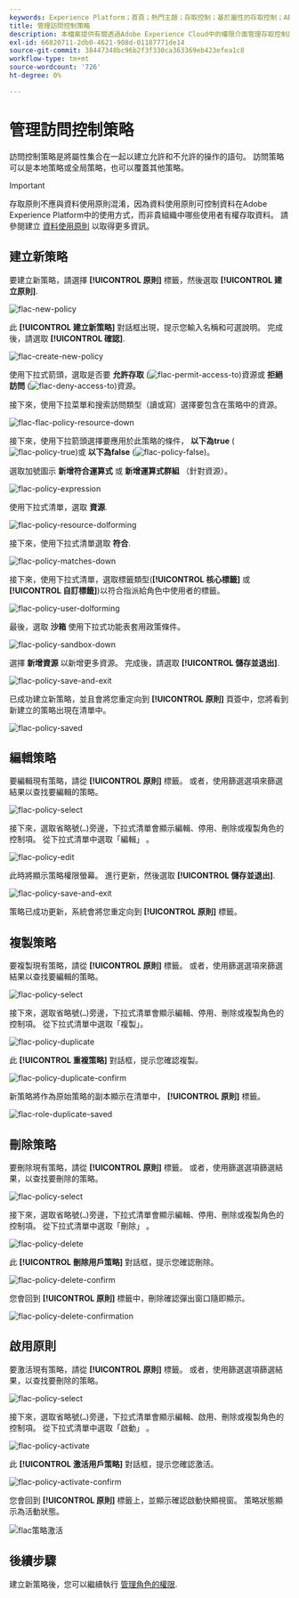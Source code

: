 ```yaml
---
keywords: Experience Platform；首頁；熱門主題；存取控制；基於屬性的存取控制；ABAC
title: 管理訪問控制策略
description: 本檔案提供有關透過Adobe Experience Cloud中的權限介面管理存取控制原則的資訊。
exl-id: 66820711-2db0-4621-908d-01187771de14
source-git-commit: 38447348bc96b2f3f330ca363369eb423efea1c8
workflow-type: tm+mt
source-wordcount: '726'
ht-degree: 0%

---
```


# 管理訪問控制策略

訪問控制策略是將屬性集合在一起以建立允許和不允許的操作的語句。 訪問策略可以是本地策略或全局策略，也可以覆蓋其他策略。

>[!IMPORTANT]
>
>存取原則不應與資料使用原則混淆，因為資料使用原則可控制資料在Adobe Experience Platform中的使用方式，而非貴組織中哪些使用者有權存取資料。 請參閱建立 [資料使用原則](../../../data-governance/policies/create.md) 以取得更多資訊。

## 建立新策略

要建立新策略，請選擇 **[!UICONTROL 原則]** 標籤，然後選取 **[!UICONTROL 建立原則]**.

![flac-new-policy](../../images/flac-ui/flac-new-policy.png)

此 **[!UICONTROL 建立新策略]** 對話框出現，提示您輸入名稱和可選說明。 完成後，請選取 **[!UICONTROL 確認]**.

![flac-create-new-policy](../../images/flac-ui/flac-create-new-policy.png)

使用下拉式箭頭，選取是否要 **允許存取** (![flac-permit-access-to](../../images/flac-ui/flac-permit-access-to.png))資源或 **拒絕訪問** (![flac-deny-access-to](../../images/flac-ui/flac-deny-access-to.png))資源。

接下來，使用下拉菜單和搜索訪問類型（讀或寫）選擇要包含在策略中的資源。

![flac-flac-policy-resource-down](../../images/flac-ui/flac-policy-resource-dropdown.png)

接下來，使用下拉箭頭選擇要應用於此策略的條件， **以下為true** (![flac-policy-true](../../images/flac-ui/flac-policy-true.png))或 **以下為false** (![flac-policy-false](../../images/flac-ui/flac-policy-false.png))。

選取加號圖示 **新增符合運算式** 或 **新增運算式群組** （針對資源）。

![flac-policy-expression](../../images/flac-ui/flac-policy-expression.png)

使用下拉式清單，選取 **資源**.

![flac-policy-resource-dolforming](../../images/flac-ui/flac-policy-resource-dropdown-1.png)

接下來，使用下拉式清單選取 **符合**.

![flac-policy-matches-down](../../images/flac-ui/flac-policy-matches-dropdown.png)

接下來，使用下拉式清單，選取標籤類型(**[!UICONTROL 核心標籤]** 或 **[!UICONTROL 自訂標籤]**)以符合指派給角色中使用者的標籤。

![flac-policy-user-dolforming](../../images/flac-ui/flac-policy-user-dropdown.png)

最後，選取 **沙箱** 使用下拉式功能表套用政策條件。

![flac-policy-sandbox-down](../../images/flac-ui/flac-policy-sandboxes-dropdown.png)

選擇 **新增資源** 以新增更多資源。 完成後，請選取 **[!UICONTROL 儲存並退出]**.

![flac-policy-save-and-exit](../../images/flac-ui/flac-policy-save-and-exit.png)

已成功建立新策略，並且會將您重定向到 **[!UICONTROL 原則]** 頁簽中，您將看到新建立的策略出現在清單中。

![flac-policy-saved](../../images/flac-ui/flac-policy-saved.png)

## 編輯策略

要編輯現有策略，請從 **[!UICONTROL 原則]** 標籤。 或者，使用篩選選項來篩選結果以查找要編輯的策略。

![flac-policy-select](../../images/flac-ui/flac-policy-select.png)

接下來，選取省略號(`…`)旁邊，下拉式清單會顯示編輯、停用、刪除或複製角色的控制項。 從下拉式清單中選取「編輯」 。

![flac-policy-edit](../../images/flac-ui/flac-policy-edit.png)

此時將顯示策略權限螢幕。 進行更新，然後選取 **[!UICONTROL 儲存並退出]**.

![flac-policy-save-and-exit](../../images/flac-ui/flac-policy-save-and-exit.png)

策略已成功更新，系統會將您重定向到 **[!UICONTROL 原則]** 標籤。

## 複製策略

要複製現有策略，請從 **[!UICONTROL 原則]** 標籤。 或者，使用篩選選項來篩選結果以查找要編輯的策略。

![flac-policy-select](../../images/flac-ui/flac-policy-select.png)

接下來，選取省略號(`…`)旁邊，下拉式清單會顯示編輯、停用、刪除或複製角色的控制項。 從下拉式清單中選取「複製」。

![flac-policy-duplicate](../../images/flac-ui/flac-policy-duplicate.png)

此 **[!UICONTROL 重複策略]** 對話框，提示您確認複製。

![flac-policy-duplicate-confirm](../../images/flac-ui/flac-duplicate-confirm.png)

新策略將作為原始策略的副本顯示在清單中， **[!UICONTROL 原則]** 標籤。

![flac-role-duplicate-saved](../../images/flac-ui/flac-role-duplicate-saved.png)

## 刪除策略

要刪除現有策略，請從 **[!UICONTROL 原則]** 標籤。 或者，使用篩選選項篩選結果，以查找要刪除的策略。

![flac-policy-select](../../images/flac-ui/flac-policy-select.png)

接下來，選取省略號(`…`)旁邊，下拉式清單會顯示編輯、停用、刪除或複製角色的控制項。 從下拉式清單中選取「刪除」 。

![flac-policy-delete](../../images/flac-ui/flac-policy-delete.png)

此 **[!UICONTROL 刪除用戶策略]** 對話框，提示您確認刪除。

![flac-policy-delete-confirm](../../images/flac-ui/flac-policy-delete-confirm.png)

您會回到 **[!UICONTROL 原則]** 標籤中，刪除確認彈出窗口隨即顯示。

![flac-policy-delete-confirmation](../../images/flac-ui/flac-policy-delete-confirmation.png)

## 啟用原則

要激活現有策略，請從 **[!UICONTROL 原則]** 標籤。 或者，使用篩選選項篩選結果，以查找要刪除的策略。

![flac-policy-select](../../images/flac-ui/flac-policy-select.png)

接下來，選取省略號(`…`)旁邊，下拉式清單會顯示編輯、啟用、刪除或複製角色的控制項。 從下拉式清單中選取「啟動」 。

![flac-policy-activate](../../images/flac-ui/flac-policy-delete.png)

此 **[!UICONTROL 激活用戶策略]** 對話框，提示您確認激活。

![flac-policy-activate-confirm](../../images/flac-ui/flac-policy-activate-confirm.png)

您會回到 **[!UICONTROL 原則]** 標籤上，並顯示確認啟動快顯視窗。 策略狀態顯示為活動狀態。

![flac策略激活](../../images/flac-ui/flac-policy-activated.png)

## 後續步驟

建立新策略後，您可以繼續執行 [管理角色的權限](permissions.md).
